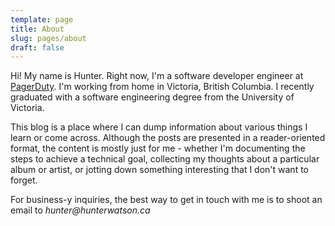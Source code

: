 ```yaml
---
template: page
title: About
slug: pages/about
draft: false
---
```

Hi! My name is Hunter. Right now, I'm a software developer engineer at [PagerDuty](https://www.pagerduty.com/). I'm working from home in Victoria, British Columbia. I recently graduated with a software engineering degree from the University of Victoria. 

This blog is a place where I can dump information about various things I learn or come across. Although the posts are presented in a reader-oriented format, the content is mostly just for me - whether I'm documenting the steps to achieve a technical goal, collecting my thoughts about a particular album or artist, or jotting down something interesting that I don't want to forget. 

For business-y inquiries, the best way to get in touch with me is to shoot an email to _hunter@hunterwatson.ca_

